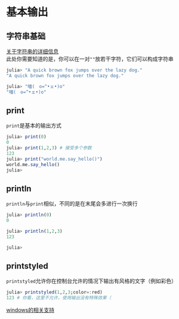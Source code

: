 # 基本输出
## 字符串基础
[关于字符串的详细信息](string.md)\
此处你需要知道的是，你可以在一对`""`放若干字符，它们可以构成字符串
```jl
julia> "A quick brown fox jumps over the lazy dog."
"A quick brown fox jumps over the lazy dog."

julia> "喵(　o=^•ェ•)o"
"喵(　o=^•ェ•)o"
```

## print
`print`是基本的输出方式
```jl
julia> print(0)
0
julia> print(1,2,3) # 接受多个参数
123
julia> print("world.me.say_hello()")
world.me.say_hello()
julia>
```

## println
`println`与`print`相似，不同的是在末尾会多进行一次换行
```jl
julia> println(0)
0

julia> println(1,2,3)
123

julia>
```

## printstyled
`printstyled`允许你在控制台允许的情况下输出有风格的文字（例如彩色）
```jl
julia> printstyled(1,2,3;color=:red)
123 # 你看，这里不允许，使用输出没有特殊效果（
```

[windows的相关支持](https://docs.microsoft.com/zh-CN/windows/console/console-virtual-terminal-sequences)
